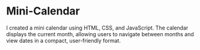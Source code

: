 # Mini-Calendar
I created a mini calendar using HTML, CSS, and JavaScript. The calendar displays the current month, allowing users to navigate between months and view dates in a compact, user-friendly format.
